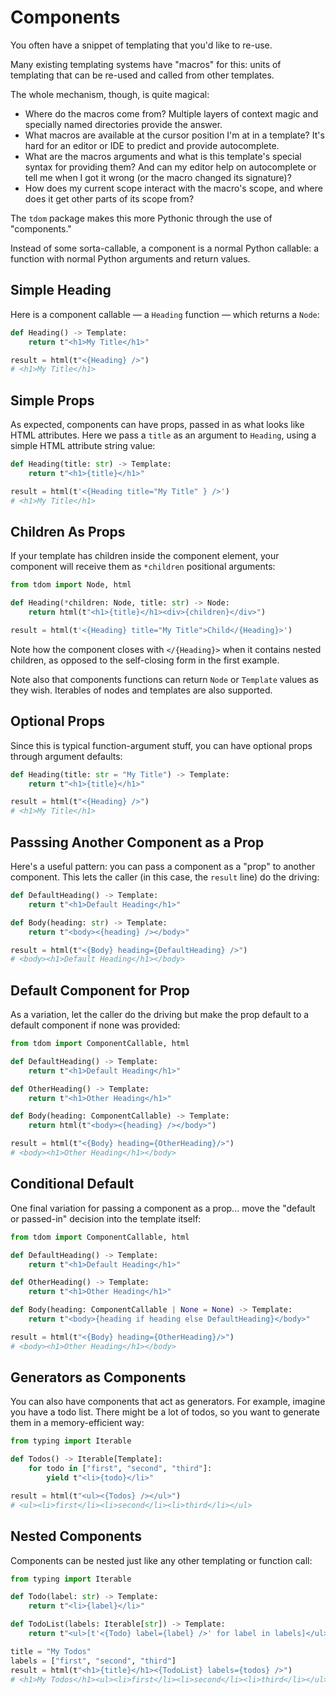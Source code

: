 # Components

You often have a snippet of templating that you'd like to re-use.

Many existing templating systems have "macros" for this: units of templating
that can be re-used and called from other templates.

The whole mechanism, though, is quite magical:

- Where do the macros come from? Multiple layers of context magic and specially named directories provide the answer.
- What macros are available at the cursor position I'm at in a template? It's hard for an editor or IDE to predict and provide autocomplete.
- What are the macros arguments and what is this template's special syntax for providing them? And can my editor help on autocomplete or tell me when I got it wrong (or the macro changed its signature)?
- How does my current scope interact with the macro's scope, and where does it get other parts of its scope from?

The `tdom` package makes this more Pythonic through the use of "components."

Instead of some sorta-callable, a component is a normal Python callable: a
function with normal Python arguments and return values.

## Simple Heading

Here is a component callable &mdash; a `Heading` function &mdash; which returns
a `Node`:

```python
def Heading() -> Template:
    return t"<h1>My Title</h1>"

result = html(t"<{Heading} />")
# <h1>My Title</h1>
```

## Simple Props

As expected, components can have props, passed in as what looks like HTML
attributes. Here we pass a `title` as an argument to `Heading`, using a simple
HTML attribute string value:

```python
def Heading(title: str) -> Template:
    return t"<h1>{title}</h1>"

result = html(t'<{Heading title="My Title" } />')
# <h1>My Title</h1>
```

## Children As Props

If your template has children inside the component element, your component
will receive them as `*children` positional arguments:

```python
from tdom import Node, html

def Heading(*children: Node, title: str) -> Node:
    return html(t"<h1>{title}</h1><div>{children}</div>")

result = html(t'<{Heading} title="My Title">Child</{Heading}>')
```

Note how the component closes with `</{Heading}>` when it contains nested
children, as opposed to the self-closing form in the first example.

Note also that components functions can return `Node` or `Template` values
as they wish. Iterables of nodes and templates are also supported.

## Optional Props

Since this is typical function-argument stuff, you can have optional props
through argument defaults:

```python
def Heading(title: str = "My Title") -> Template:
    return t"<h1>{title}</h1>"

result = html(t"<{Heading} />")
# <h1>My Title</h1>
```

## Passsing Another Component as a Prop

Here's a useful pattern: you can pass a component as a "prop" to another
component. This lets the caller (in this case, the `result` line) do the driving:

```python
def DefaultHeading() -> Template:
    return t"<h1>Default Heading</h1>"

def Body(heading: str) -> Template:
    return t"<body><{heading} /></body>"

result = html(t"<{Body} heading={DefaultHeading} />")
# <body><h1>Default Heading</h1></body>
```

## Default Component for Prop

As a variation, let the caller do the driving but make the prop default to a
default component if none was provided:

```python
from tdom import ComponentCallable, html

def DefaultHeading() -> Template:
    return t"<h1>Default Heading</h1>"

def OtherHeading() -> Template:
    return t"<h1>Other Heading</h1>"

def Body(heading: ComponentCallable) -> Template:
    return html(t"<body><{heading} /></body>")

result = html(t"<{Body} heading={OtherHeading}/>")
# <body><h1>Other Heading</h1></body>
```

## Conditional Default

One final variation for passing a component as a prop... move the
"default or passed-in" decision into the template itself:

```python
from tdom import ComponentCallable, html

def DefaultHeading() -> Template:
    return t"<h1>Default Heading</h1>"

def OtherHeading() -> Template:
    return t"<h1>Other Heading</h1>"

def Body(heading: ComponentCallable | None = None) -> Template:
    return t"<body>{heading if heading else DefaultHeading}</body>"

result = html(t"<{Body} heading={OtherHeading}/>")
# <body><h1>Other Heading</h1></body>
```

## Generators as Components

You can also have components that act as generators. For example, imagine you
have a todo list. There might be a lot of todos, so you want to generate them
in a memory-efficient way:

```python
from typing import Iterable

def Todos() -> Iterable[Template]:
    for todo in ["first", "second", "third"]:
        yield t"<li>{todo}</li>"

result = html(t"<ul><{Todos} /></ul>")
# <ul><li>first</li><li>second</li><li>third</li></ul>
```

## Nested Components

Components can be nested just like any other templating or function call:

```python
from typing import Iterable

def Todo(label: str) -> Template:
    return t"<li>{label}</li>"

def TodoList(labels: Iterable[str]) -> Template:
    return t"<ul>[t'<{Todo} label={label} />' for label in labels]</ul>"

title = "My Todos"
labels = ["first", "second", "third"]
result = html(t"<h1>{title}</h1><{TodoList} labels={todos} />")
# <h1>My Todos</h1><ul><li>first</li><li>second</li><li>third</li></ul>
```
